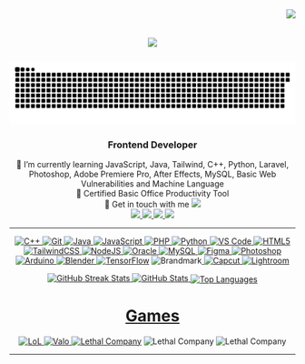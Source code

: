 <img align="right" src="https://visitor-badge.laobi.icu/badge?page_id=MrKyDev.MrKyDev" />

<h1 align="center">
        <img src="https://readme-typing-svg.herokuapp.com/?font=Righteous&size=35&center=true&vCenter=true&width=500&height=70&duration=4000&lines=Hi+There!+👋;+I'm+MrKyDev!" />
</h1>

![snake gif](https://github.com/MrKyDev/MrKyDev/blob/output/github-snake-dark.svg)

<h3 align="center">Frontend Developer</h3>

<div align="center">
  🌱 I’m currently learning JavaScript, Java, Tailwind, C++, Python, Laravel, Photoshop, Adobe Premiere Pro, After Effects, MySQL, Basic Web Vulnerabilities and Machine Language<br>
  📝 Certified Basic Office Productivity Tool<br>
  💬 Get in touch with me <a href="mailto:kydev1323@gmail.com" class="button"><img src="https://www.pinclipart.com/picdir/big/143-1432236_contacts-us-mail-mail-gif-us-mail-gifs.png" width="3%" ></a>
</div>

<div align="center"> 
  <a href="https://www.linkedin.com/in/kyle-joshua-noel-alvaro-968061325/" target="_blank">
    <img src="https://cdn-icons-png.flaticon.com/512/174/174857.png" target="_blank" width="5%"/>
  </a>
  <a href="https://github.com/MrKyDev" target="_blank">
     <img src="https://cdn3d.iconscout.com/3d/free/thumb/free-github-8173947-6491025.png" target="_blank" width="5%" />
  </a>
  <a href="https://www.instagram.com/kydev_pcm2600" target="_blank">
     <img src="https://cdn-icons-png.flaticon.com/512/2111/2111463.png" target="_blank" width="5%"/> 
  </a>
  <a href="https://www.facebook.com/PCM2600" target="_blank">
     <img src="https://cdn-icons-png.flaticon.com/512/733/733547.png" target="_blank" width="5%"/> 
  </a>
</div>

<hr/>

<p align="center">
<a href="https://docs.microsoft.com/en-us/cpp/?view=msvc-170" target="_blank" rel="noreferrer">
<img src="https://raw.githubusercontent.com/danielcranney/readme-generator/main/public/icons/skills/cplusplus-colored.svg" width="60" height="60" alt="C++" /></a><a href="https://git-scm.com/" target="_blank" rel="noreferrer">
<img src="https://raw.githubusercontent.com/danielcranney/readme-generator/main/public/icons/skills/git-colored.svg" width="60" height="60" alt="Git" /></a><a href="https://www.oracle.com/java/" target="_blank" rel="noreferrer">
<img src="https://raw.githubusercontent.com/danielcranney/readme-generator/main/public/icons/skills/java-colored.svg" width="60" height="60" alt="Java" /></a><a href="https://developer.mozilla.org/en-US/docs/Web/JavaScript" target="_blank" rel="noreferrer">
<img src="https://raw.githubusercontent.com/danielcranney/readme-generator/main/public/icons/skills/javascript-colored.svg" width="60" height="60" alt="JavaScript" /></a><a href="https://www.php.net/" target="_blank" rel="noreferrer">
<img src="https://raw.githubusercontent.com/danielcranney/readme-generator/main/public/icons/skills/php-colored.svg" width="60" height="60" alt="PHP" /></a><a href="https://www.python.org/" target="_blank" rel="noreferrer">
<img src="https://raw.githubusercontent.com/danielcranney/readme-generator/main/public/icons/skills/python-colored.svg" width="60" height="60" alt="Python" /></a><a href="https://code.visualstudio.com/" target="_blank" rel="noreferrer"> 
<img src="https://raw.githubusercontent.com/danielcranney/readme-generator/main/public/icons/skills/visualstudiocode.svg" width="60" height="60" alt="VS Code" /></a><a href="https://www.sublimetext.com/index2" target="_blank" rel="noreferrer">
<img src="https://raw.githubusercontent.com/danielcranney/readme-generator/main/public/icons/skills/html5-colored.svg" width="60" height="60" alt="HTML5" /></a><a href="https://jquery.com/" target="_blank" rel="noreferrer"> 
<img src="https://raw.githubusercontent.com/danielcranney/readme-generator/main/public/icons/skills/tailwindcss-colored.svg" width="60" height="60" alt="TailwindCSS" /></a><a href="https://getbootstrap.com/" target="_blank" rel="noreferrer">
<img src="https://raw.githubusercontent.com/danielcranney/readme-generator/main/public/icons/skills/nodejs-colored.svg" width="60" height="60" alt="NodeJS" /></a><a href="https://www.oracle.com/uk/index.html" target="_blank" rel="noreferrer">
<img src="https://raw.githubusercontent.com/danielcranney/readme-generator/main/public/icons/skills/oracle-colored.svg" width="60" height="60" alt="Oracle" /></a><a href="https://www.mongodb.com/" target="_blank" rel="noreferrer">
<img src="https://raw.githubusercontent.com/danielcranney/readme-generator/main/public/icons/skills/mysql-colored.svg" width="60" height="60" alt="MySQL" /></a><a href="https://firebase.google.com/" target="_blank" rel="noreferrer">
<img src="https://raw.githubusercontent.com/danielcranney/readme-generator/main/public/icons/skills/figma-colored.svg" width="60" height="60" alt="Figma" /></a><a href="https://www.adobe.com/uk/products/premiere.html" target="_blank" rel="noreferrer">
<img src="https://raw.githubusercontent.com/danielcranney/readme-generator/main/public/icons/skills/photoshop-colored.svg" width="60" height="60" alt="Photoshop" /></a><a href="https://wix.com" target="_blank" rel="noreferrer">
<img src="https://raw.githubusercontent.com/danielcranney/readme-generator/main/public/icons/skills/arduino-colored.svg" width="60" height="60" alt="Arduino" /></a><a href="https://www.blender.org/" target="_blank" rel="noreferrer">
<img src="https://raw.githubusercontent.com/danielcranney/readme-generator/main/public/icons/skills/blender-colored.svg" width="60" height="60" alt="Blender" />
</a><a href="https://www.docker.com/" target="_blank" rel="noreferrer">
<img src="https://raw.githubusercontent.com/danielcranney/readme-generator/main/public/icons/skills/tensorflow-colored.svg" width="60" height="60" alt="TensorFlow" /></a>
<img src="https://assets-global.website-files.com/644238b1cf656a0846763003/6486d8b0fa5e67a38ff964d3_brandmark-icon-filled-256.webp" width="60" height="60" alt="Brandmark" /></a><a href="https://getbootstrap.com/" target="_blank" rel="noreferrer">
<img src="https://freelogopng.com/images/all_img/1664284918capcut-icon-png.png" width="60" height="60" alt="Capcut" /></a><a href="https://getbootstrap.com/" target="_blank" rel="noreferrer">
<img src="https://laurashoe.com/wp-content/uploads/2019/01/Lightroom-new-logo.png" width="60" height="60" alt="Lightroom" /></a><a href="https://getbootstrap.com/" target="_blank" rel="noreferrer">
</p>

<div align="center">
  <!-- Streak Stats -->
  <img width="390" src="https://streak-stats.demolab.com/?user=MrKyDev&theme=dark&hide_border=true" alt="GitHub Streak Stats"/>

  <!-- GitHub Stats -->
  <img width="390" src="https://github-readme-stats.vercel.app/api?username=MrKyDev&count_private=true&show_icons=true&theme=highcontrast&rank_icon=github&border_radius=10" alt="GitHub Stats"/>
  <!--Top Language-->
  <img width="390" align="center" src="https://github-readme-stats.vercel.app/api/top-langs/?username=MrKyDev&hide=HTML&langs_count=8&layout=compact&theme=react&border_radius=10&size_weight=0.5&count_weight=0.5&exclude_repo=github-readme-stats" alt="Top Languages"/>
  <br/>
  
<rm>    
    <div>

<h1 align="center">Games</h1>
<img src="https://i.imgur.com/6PSraK6.jpg" width="60" height="60" alt="LoL" /></a><a href="https://getbootstrap.com/" target="_blank" rel="noreferrer">
<img src="https://th.bing.com/th/id/OIP.E334G0500JuhIqSBLnoPpAHaFD?w=1200&h=818&rs=1&pid=ImgDetMain" width="70" height="60" alt="Valo" /></a><a href="https://getbootstrap.com/" target="_blank" rel="noreferrer">
<img src="https://th.bing.com/th/id/OIP.fDZ8q2nv3-rBi7RXAYnKGQHaEK?rs=1&pid=ImgDetMain" width="70" height="60" alt="Lethal Company" /></a><a href="https://getbootstrap.com/" target="_blank" rel="noreferrer"></a>
<img src="https://brandslogos.com/wp-content/uploads/images/large/grand-theft-auto-v-logo.png" width="70" height="60" alt="Lethal Company" /></a><a href="https://getbootstrap.com/" target="_blank" rel="noreferrer"></a>
<img src="https://sm.ign.com/t/ign_nordic/video/r/repo-offic/repo-official-release-trailer_7bby.600.png" width="70" height="60" alt="Lethal Company" /></a><a href="https://getbootstrap.com/" target="_blank" rel="noreferrer"></a>


<br/>

<hr/>
